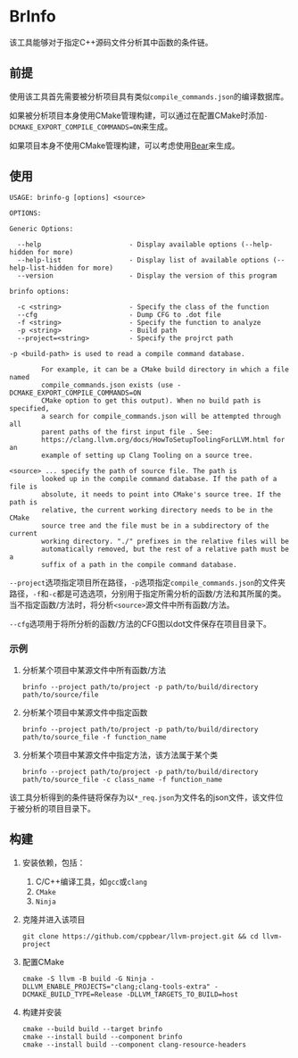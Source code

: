 # BrInfo

该工具能够对于指定C++源码文件分析其中函数的条件链。

## 前提

使用该工具首先需要被分析项目具有类似`compile_commands.json`的编译数据库。

如果被分析项目本身使用CMake管理构建，可以通过在配置CMake时添加`-DCMAKE_EXPORT_COMPILE_COMMANDS=ON`来生成。

如果项目本身不使用CMake管理构建，可以考虑使用[Bear](https://github.com/rizsotto/Bear)来生成。

## 使用

```
USAGE: brinfo-g [options] <source>

OPTIONS:

Generic Options:

  --help                      - Display available options (--help-hidden for more)
  --help-list                 - Display list of available options (--help-list-hidden for more)
  --version                   - Display the version of this program

brinfo options:

  -c <string>                 - Specify the class of the function
  --cfg                       - Dump CFG to .dot file
  -f <string>                 - Specify the function to analyze
  -p <string>                 - Build path
  --project=<string>          - Specify the projrct path

-p <build-path> is used to read a compile command database.

        For example, it can be a CMake build directory in which a file named
        compile_commands.json exists (use -DCMAKE_EXPORT_COMPILE_COMMANDS=ON
        CMake option to get this output). When no build path is specified,
        a search for compile_commands.json will be attempted through all
        parent paths of the first input file . See:
        https://clang.llvm.org/docs/HowToSetupToolingForLLVM.html for an
        example of setting up Clang Tooling on a source tree.

<source> ... specify the path of source file. The path is
        looked up in the compile command database. If the path of a file is
        absolute, it needs to point into CMake's source tree. If the path is
        relative, the current working directory needs to be in the CMake
        source tree and the file must be in a subdirectory of the current
        working directory. "./" prefixes in the relative files will be
        automatically removed, but the rest of a relative path must be a
        suffix of a path in the compile command database.
```

`--project`选项指定项目所在路径，`-p`选项指定`compile_commands.json`的文件夹路径，`-f`和`-c`都是可选选项，分别用于指定所需分析的函数/方法和其所属的类。当不指定函数/方法时，将分析`<source>`源文件中所有函数/方法。

`--cfg`选项用于将所分析的函数/方法的CFG图以dot文件保存在项目目录下。

### 示例

1. 分析某个项目中某源文件中所有函数/方法

   ```
   brinfo --project path/to/project -p path/to/build/directory path/to/source/file
   ```

2. 分析某个项目中某源文件中指定函数

   ```
   brinfo --project path/to/project -p path/to/build/directory path/to/source_file -f function_name
   ```

3. 分析某个项目中某源文件中指定方法，该方法属于某个类

   ```
   brinfo --project path/to/project -p path/to/build/directory path/to/source_file -c class_name -f function_name
   ```

该工具分析得到的条件链将保存为以`*_req.json`为文件名的json文件，该文件位于被分析的项目目录下。

## 构建

1. 安装依赖，包括：

   1. C/C++编译工具，如`gcc`或`clang`
   2. `CMake`
   3. `Ninja`
   
2. 克隆并进入该项目

   ```
   git clone https://github.com/cppbear/llvm-project.git && cd llvm-project
   ```

2. 配置CMake

   ```
   cmake -S llvm -B build -G Ninja -DLLVM_ENABLE_PROJECTS="clang;clang-tools-extra" -DCMAKE_BUILD_TYPE=Release -DLLVM_TARGETS_TO_BUILD=host
   ```

3. 构建并安装

   ```
   cmake --build build --target brinfo
   cmake --install build --component brinfo
   cmake --install build --component clang-resource-headers
   ```

